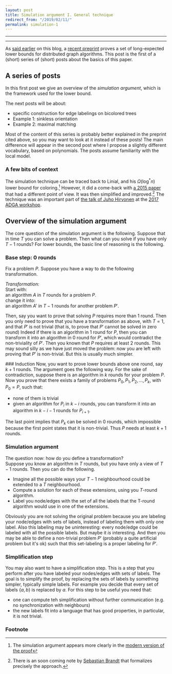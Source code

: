 ```yaml
---
layout: post
title: Simulation argument I. General technique
redirect_from: "/2019/02/11/"
permalink: simulation-1
---
```


---

---

As
[said earlier](https://discrete-notes.github.io/january-2019-notes) 
on this blog, a 
[recent preprint](https://arxiv.org/abs/1901.02441) 
proves a set of long-expected lower bounds for distributed graph algorithms. 
This post is the first of a (short) series of (short) posts about the basics of 
this paper. 

## A series of posts

In this first post we give an overview of the *simulation argument*, which is 
the framework used for the lower bound. 

The next posts will be about: 

* specific construction for edge labelings on bicolored trees
* Example 1: sinkless orientation
* Example 2: maximal matching

Most of the content of this series is probably better explained in the 
preprint cited above, so you may want to look at it instead of these posts! 
The main difference will appear in the second post where I propose a slightly 
different vocabulary, based on polynomials. The posts assume familiarity with 
the local model.

### A few bits of context 

The simulation technique can be traced back to Linial, 
and his $\Omega(\log^*n)$ lower bound for coloring.[^1]
However, it did a come-back with 
[a 2015 paper](https://arxiv.org/pdf/1511.00900.pdf) that had a different point 
of view. 
It was then simplified and improved.[^2] 
The technique was an important part of 
[the talk of Juho Hirvonen](http://adga.hiit.fi/2017/hirvonen.pdf) 
at the 
[2017 ADGA workshop](http://adga.hiit.fi/2017/). 

## Overview of the simulation argument

The core question of the simulation argument is the following. 
Suppose that in time $T$ you can solve a problem. Then what can you solve 
if you have only $T-1$ rounds? 
For lower bounds, the basic line of reasoning is the following. 

### Base step: 0 rounds
Fix a problem $P$.
Suppose you have a way to do the following transformation.

*Transformation:*  
Start with:  
an algorithm $A$ in $T$ rounds for a problem $P$.   
change it into:  
an algorithm $A'$ in $T-1$ rounds for another problem $P'$.   

Then, say you want to prove that solving $P$ requires more than 1 
round. 
Then you only need to prove that you have a transformation as above, with $T=1$, 
and that $P'$ is not trivial (that is, to prove that 
$P'$ cannot be solved in zero round) 
Indeed if there is an algorithm in 1 round for $P$, then you can transform it 
into an algorithm in 0 round for $P'$, which would contradict the 
non-triviality of $P'$. 
Then you known that $P$ requires at least 2 rounds. 
This may sound silly as we have just moved the problem: now you are left 
with proving that $P'$ is non-trivial. But this is usually much simpler.  

### Induction
Now, you want to prove lower bounds above one round, say $k+1$ rounds. 
The argument goes the following way.
For the sake of contradiction, suppose there is an algorithm in $k$ rounds for 
your problem $P$.
Now you prove that there exists a family of problems $P_0, P_1, P_2, ...,P_k$, with 
$P_0=P$, such that: 

* none of them is trivial
* given an algorithm for $P_i$ in $k-i$ rounds, you can transform it into an 
algorithm in $k-i-1$ rounds for $P_{i+1}$. 

The last point implies that $P_k$ can be solved in $0$ rounds, which impossible 
because the first point states that it is non-trivial. 
Thus $P$ needs at least $k+1$ rounds.

### Simulation argument
The question now: how do you define a transformation?   
Suppose you know an algorithm in $T$ rounds, but you have only a view of 
$T-1$ rounds. Then you can do the following.

* Imagine all the possible ways your $T-1$ neighbourhood could be extended to a 
$T$ neighbourhood. 
* Compute a solution for each of these extensions, using you $T$-round algorithm.
* Label you node/edges with the set of all the labels that the T-round algorithm
would use in one of the extensions.
 
Obviously you are not solving the original problem because you are labeling your
node/edges with sets of labels, instead of labeling them with only one label. 
Also this labeling may be uninteresting: every node/edge could be labeled with 
all the possible labels. 
But maybe it *is* interesting. 
And then you may be able to define a non-trivial problem $P'$ 
(probably a quite artificial problem but it's ok) such that this set-labeling 
is a proper labeling for $P'$. 

### Simplification step
You may also want to have a simplification step. 
This is a step that you perform after you have labeled your nodes/edges with 
sets of labels.
The goal is to simplify the proof, by replacing the sets of labels by something 
simpler, typically simple labels. For example you decide that every set of labels 
{$a,b$} is replaced by $a$. For this step to be useful you need that:
 
* one can compute teh simplification without further communication (e.g. no 
synchronization with neighbours)
* the new labels fit into a language that has good properties, in particular, it 
is not trivial.

### Footnote

[^1]: The simulation argument appears more clearly in the [modern version of the proof](https://users.ics.aalto.fi/suomela/doc/linial-easy.pdf)

[^2]: There is an soon coming note by [Sebastian Brandt](https://disco.ethz.ch/alumni/brandts) that formalizes precisely the approach.

